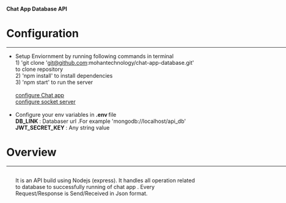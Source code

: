<b>Chat App Database API </b> <br> <h1> Configuration</h1> <hr width="800" align="left"> <ul> <li>Setup Enviornment by running following commands in terminal <br></li> 1) 'git clone 'git@github.com:mohantechnology/chat-app-database.git' to clone repository <br> 2) 'npm install' to install dependencies <br> 3) 'npm start' to run the server <br> <br> <a href="https://github.com/mohantechnology/chat-app" target="_blank">configure Chat app </a><br> <a href="https://github.com/mohantechnology/chat-app-socket" target="_blank">configure socket server  </a><br> <br> <li>Configure your env variables in <b>.env </b> file <br></li> <b>DB_LINK </b>: Databaser  url .For example 'mongodb://localhost/api_db' <br> <b>JWT_SECRET_KEY </b>: Any string value <br> </ul> <h1>Overview </h1> <hr width="800" align="left"><img src="https://cdn.glitch.com/89f82df8-eb2c-4c0e-883d-494391c85865%2FDatabase%20api%20.png?v=1612392541582" alt=""> <ul> <p>It is an API build using Nodejs (express). It handles all operation related to database to successfully running of chat app . Every Request/Response is Send/Received in Json format.  </p> </ul> <div style="height:60px"></div>
